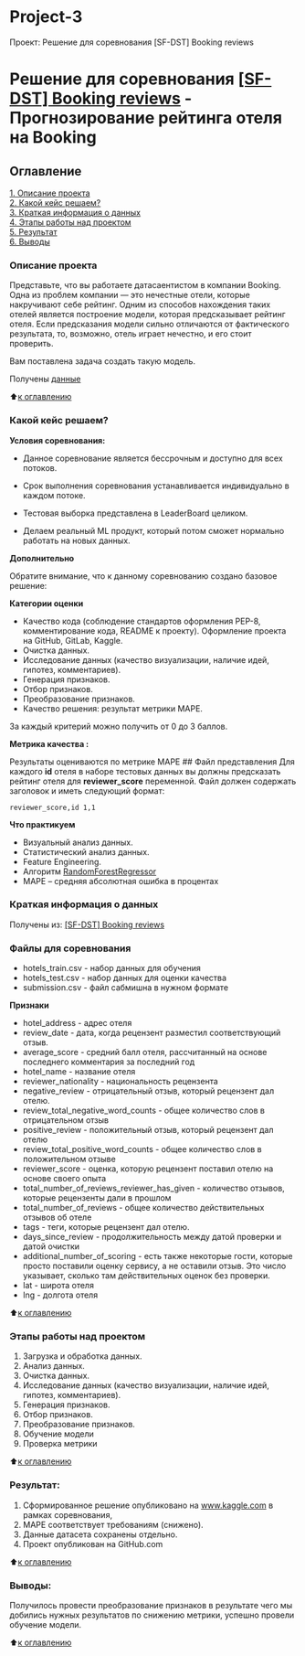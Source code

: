 # Project-3
Проект: Решение для соревнования [SF-DST] Booking reviews
# Решение для соревнования [[SF-DST] Booking reviews](https://www.kaggle.com/competitions/sf-booking) - Прогнозирование рейтинга отеля на Booking

## Оглавление  
<a id = '0'></a>
<a href ="#1">1. Описание проекта</a><br>
<a href ="#2">2. Какой кейс решаем?</a><br>
<a href ="#3">3. Краткая информация о данных</a><br>
<a href ="#4">4. Этапы работы над проектом</a><br>
<a href ="#5">5. Результат</a><br>
<a href ="#6">6. Выводы</a><br>

### Описание проекта    
<a id = '1'></a>
Представьте, что вы работаете датасаентистом в компании Booking. Одна из проблем компании — это нечестные отели, которые накручивают себе рейтинг. Одним из способов нахождения таких отелей является построение модели, которая предсказывает рейтинг отеля. Если предсказания модели сильно отличаются от фактического результата, то, возможно, отель играет нечестно, и его стоит проверить.

Вам поставлена задача создать такую модель.

Получены [данные](https://www.kaggle.com/competitions/sf-booking/data)


:arrow_up:<a href ="#0">к оглавлению</a>


### Какой кейс решаем?    
<a id = '2'></a>
**Условия соревнования:**
* Данное соревнование является бессрочным и доступно для всех потоков.

* Срок выполнения соревнования устанавливается индивидуально в каждом потоке.

* Тестовая выборка представлена в LeaderBoard целиком.

* Делаем реальный ML продукт, который потом сможет нормально работать на новых данных.

**Дополнительно**

Обратите внимание, что к данному соревнованию создано базовое решение:


**Категории оценки**
* Качество кода (соблюдение стандартов оформления PEP-8, комментирование кода, README к проекту). Оформление проекта на GitHub, GitLab, Kaggle.
* Очистка данных.
* Исследование данных (качество визуализации, наличие идей, гипотез, комментариев).
* Генерация признаков.
* Отбор признаков.
* Преобразование признаков.
* Качество решения: результат метрики MAPE.

За каждый критерий можно получить от 0 до 3 баллов.

**Метрика качества :**  

Результаты оцениваются по метрике MAPE ## Файл представления Для каждого **id** отеля в наборе тестовых данных вы должны предсказать рейтинг отеля для **reviewer_score** переменной. Файл должен содержать заголовок и иметь следующий формат: 

``` reviewer_score,id 1,1 ```

**Что практикуем**     
- Визуальный анализ данных.
- Статистический анализ данных.
- Feature Engineering.
- Алгоритм [RandomForestRegressor](https://scikit-learn.org/stable/modules/generated/sklearn.ensemble.RandomForestRegressor.html)
- MAPE – средняя абсолютная ошибка в процентах


### Краткая информация о данных
<a id = '3'></a>
Получены из: [[SF-DST] Booking reviews](https://www.kaggle.com/competitions/sf-booking/data)

### Файлы для соревнования
* hotels_train.csv - набор данных для обучения
* hotels_test.csv - набор данных для оценки качества
* submission.csv - файл сабмишна в нужном формате

**Признаки**

* hotel_address - адрес отеля
* review_date - дата, когда рецензент разместил соответствующий отзыв.
* average_score - средний балл отеля, рассчитанный на основе последнего комментария за последний год
* hotel_name - название отеля
* reviewer_nationality - национальность рецензента
* negative_review - отрицательный отзыв, который рецензент дал отелю.
* review_total_negative_word_counts - общее количество слов в отрицательном отзыв
* positive_review - положительный отзыв, который рецензент дал отелю
* review_total_positive_word_counts - общее количество слов в положительном отзыве
* reviewer_score - оценка, которую рецензент поставил отелю на основе своего опыта
* total_number_of_reviews_reviewer_has_given - количество отзывов, которые рецензенты дали в прошлом
* total_number_of_reviews - общее количество действительных отзывов об отеле
* tags - теги, которые рецензент дал отелю.
* days_since_review - продолжительность между датой проверки и датой очистки
* additional_number_of_scoring - есть также некоторые гости, которые просто поставили оценку сервису, а не оставили отзыв. Это число указывает, сколько там действительных оценок без проверки.
* lat - широта отеля
* lng - долгота отеля
  
:arrow_up:<a href ="#0">к оглавлению</a>


### Этапы работы над проектом  
<a id = '4'></a>
1. Загрузка и обработка данных.
2. Анализ данных.
3. Очистка данных.
4. Исследование данных (качество визуализации, наличие идей, гипотез, комментариев).
5. Генерация признаков.
6. Отбор признаков.
7. Преобразование признаков.
8. Обучение модели
9. Проверка метрики

:arrow_up:<a href ="#0">к оглавлению</a>


### Результат:  
<a id = '5'></a>
   1. Сформированное решение опубликовано на www.kaggle.com в рамках соревнования,
   2. MAPE соответствует требованиям (снижено).
   3. Данные датасета сохранены отдельно.
   4. Проект опубликован на GitHub.com

:arrow_up:<a href ="#0">к оглавлению</a>

### Выводы:  
<a id = '6'></a>
Получилось провести преобразование признаков в результате чего мы добились нужных результатов по снижению метрики, успешно провели обучение модели.

:arrow_up:<a href ="#0">к оглавлению</a>
